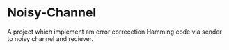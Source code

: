 # Noisy-Channel
A project which implement am error correcetion Hamming code via sender to noisy channel and reciever. 
